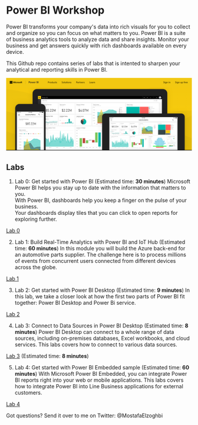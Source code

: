 # Power BI Workshop
Power BI transforms your company's data into rich visuals for you to collect and organize so you can focus on what matters to you.
Power BI is a suite of business analytics tools to analyze data and share insights. 
Monitor your business and get answers quickly with rich dashboards available on every device.

This Github repo contains series of labs that is intented to sharpen your analytical and reporting skills in Power BI.

![Microsoft Power BI](/Images/PowerBI.PNG)

## Labs

1. Lab 0: Get started with Power BI (Estimated time: **30 minutes**)
Microsoft Power BI helps you stay up to date with the information that matters to you.  
With Power BI, dashboards help you keep a finger on the pulse of your business.  
Your dashboards display tiles that you can click to open reports for exploring further. 

[Lab 0](https://powerbi.microsoft.com/en-us/documentation/powerbi-service-get-started/) 

2. Lab 1: Build Real-Time Analytics with Power BI and IoT Hub (Estimated time: **60 minutes**)
In this module you will build the Azure back-end for an automotive parts supplier.
The challenge here is to process millions of events from concurrent users connected from different devices across the globe.

[Lab 1](/Labs/Lab1.md)

3. Lab 2: Get started with Power BI Desktop (Estimated time: **9 minutes**)
In this lab, we take a closer look at how the first two parts of Power BI fit together: Power BI Desktop and Power Bi service.

[Lab 2](https://powerbi.microsoft.com/en-us/guided-learning/powerbi-learning-0-2-get-started-power-bi-desktop/)

4. Lab 3: Connect to Data Sources in Power BI Desktop (Estimated time: **8 minutes**)
Power BI Desktop can connect to a whole range of data sources, including on-premises databases, Excel workbooks, and cloud services. 
This labs covers how to connect to various data sources.

[Lab 3](https://powerbi.microsoft.com/en-us/guided-learning/powerbi-learning-1-2-connect-to-data-sources-in-power-bi-desktop/) (Estimated time: **8 minutes**)


5. Lab 4: Get started with Power BI Embedded sample (Estimated time: **60 minutes**)
With Microsoft Power BI Embedded, you can integrate Power BI reports right into your web or mobile applications.
This labs covers how to integrate Power BI into Line Business applications for external customers.


[Lab 4](https://docs.microsoft.com/en-us/azure/power-bi-embedded/power-bi-embedded-get-started-sample)


Got questions? Send it over to me on Twitter: @MostafaElzoghbi


